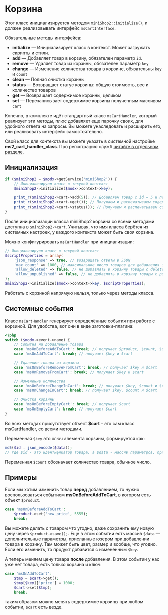 # Корзина

Этот класс инициализируется методом `miniShop2::initialize()`, и должен реализовывать интерфейс `msCartInterface`.

Обязательные методы интерфейса:

* **initialize** — Инициализирует класс в контекст. Может загружать скрипты и стили.
* **add** — Добавляет товар в корзину, обязателен параметр `id`.
* **remove** — Удаляет товар из корзины, обязателен параметр `key`
* **change** — Изменение количества товара в корзине, обязательны `key` и `count`
* **clean** — Полная очистка корзины
* **status** — Возвращает статус корзины: общую стоимость, вес и количество товаров
* **get** — Возвращает содержимое корзины, целиком
* **set** — Перезаписывает содержимое корзины полученным массивом `cart`

Конечно, в комплекте идёт стандартный класс `msCartHandler`, который реализует эти методы, плюс добавляет еще парочку своих, для удобного ответа на запросы.
Вы можете унаследовать и расширить его, или реализовать интерфейс самостоятельно.

Свой класс для контекста вы можете указать в системной настройке **ms2_cart_handler_class**.
Про регистрацию служб [читайте в отдельном разделе][1].

## Инициализация

``` php
if ($miniShop2 = $modx->getService('miniShop2')) {
    // Инициализируем класс в текущий контекст
    $miniShop2->initialize($modx->context->key);

    print_r($miniShop2->cart->add(5)); // Добавляем товар с id = 5 и печатаем ответ
    print_r($miniShop2->cart->get()); // Получаем и распечатываем содержимое корзины
    print_r($miniShop2->cart->status()); // Получаем и распечатываем состояние корзины
}
```

После инициализации класса miniShop2 корзина со всеми методами доступна в `$miniShop2->cart`.
Учитывая, что имя класса берётся из системных настроек, у каждого контекста может быть своя корзина.

Можно конфигурировать `msCartHandler` при инициализации:

``` php
// Инициализируем класс в текущий контекст
$scriptProperties = array(
    'json_response' => true, // возвращать ответы в JSON
    'max_count' => 1000, // максимальное число товаров для добавления за один раз
    'allow_deleted' => false, // не добавлять в корзину товары с deleted = 1
    'allow_unpublished' => false, // не добавлять в корзину товары с published = 0
);
$miniShop2->initialize($modx->context->key, $scriptProperties);
```

Работать с корзиной напрямую нельзя, только через методы класса.

## Системные события

Класс `msCartHandler` генерирует определённые события при работе с корзиной. Для удобства, вот они в виде заготовки-плагина:

``` php
<?php
switch ($modx->event->name) {
    // События на добавление товара
    case 'msOnBeforeAddToCart': break; // получает $product, $count, $options и $cart
    case 'msOnAddToCart': break; // получает $key и $cart

    // Удаление товара из корзины
    case 'msOnBeforeRemoveFromCart': break; // получает $key и $cart
    case 'msOnRemoveFromCart': break; // получает $key и $cart

    // Изменение количества
    case 'msOnBeforeChangeInCart': break; // получает $key, $count и $cart
    case 'msOnChangeInCart': break; // получает $key, $count и $cart

    // Очистка корзины
    case 'msOnBeforeEmptyCart': break; // получает $cart
    case 'msOnEmptyCart': break; // получает $cart
}
```

Во всех методах присутствует объект **$cart** - это сам класс msCartHandler, со всеми методами.

Переменная `$key` это ключ элемента корзины, формируется как:

``` php
md5($id . json_encode($data));
// где $id - это идентификатор товара, а $data - массив параметров, присланных при добавлении
```

Переменная `$count` обозначает количество товара, обычное число.

## Примеры

Если мы хотим изменить товар **перед** добавлением, то нужно воспользоваться событием **msOnBeforeAddToCart**, в котором есть объект `$product`.

``` php
case 'msOnBeforeAddToCart':
    $product->set('new_price', 5555);
    break;
```

Вы можете делать с товаром что угодно, даже сохранить ему новую цену через `$product->save();`.
Еще в этом событии есть массив `$data` — дополнительные параметры, присланные юзером при добавлении товара в корзину.
Там может быть цвет, размер и вообще, что угодно. Если его изменить, то продукт добавится с изменённым `$key`.

А теперь меняем цену товара **после** добавления. В этом событии у нас уже нет товара, есть только корзина и ключ:

``` php
case 'msOnAddToCart':
    $tmp = $cart->get();
    $tmp[$key]['price'] = 1000;
    $cart->set($tmp);
    break;
```

таким образом можно менять содержимое корзины при любом событии, `$cart` есть везде.

[1]: /components/minishop2/development/services/connection
